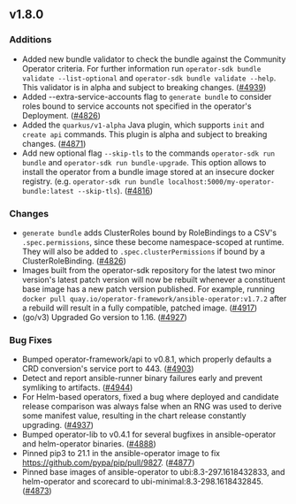## v1.8.0

### Additions

- Added new bundle validator to check the bundle against the Community Operator criteria. For further information run `operator-sdk bundle validate --list-optional` and `operator-sdk bundle validate --help`. This validator is in alpha and subject to breaking changes. ([#4939](https://github.com/graphitehealth/operator-sdk/pull/4939))
- Added --extra-service-accounts flag to `generate bundle` to consider roles bound to service accounts not specified in the operator's Deployment. ([#4826](https://github.com/graphitehealth/operator-sdk/pull/4826))
- Added the `quarkus/v1-alpha` Java plugin, which supports `init` and `create api` commands. This plugin is alpha and subject to breaking changes. ([#4871](https://github.com/graphitehealth/operator-sdk/pull/4871))
- Add new optional flag `--skip-tls` to the commands `operator-sdk run bundle` and `operator-sdk run bundle-upgrade`. This option allows to install the operator from a bundle image stored at an insecure docker registry. (e.g. `operator-sdk run bundle localhost:5000/my-operator-bundle:latest --skip-tls`). ([#4816](https://github.com/graphitehealth/operator-sdk/pull/4816))

### Changes

- `generate bundle` adds ClusterRoles bound by RoleBindings to a CSV's `.spec.permissions`, since these become namespace-scoped at runtime. They will also be added to `.spec.clusterPermissions` if bound by a ClusterRoleBinding. ([#4826](https://github.com/graphitehealth/operator-sdk/pull/4826))
- Images built from the operator-sdk repository for the latest two minor version's latest patch version will now be rebuilt whenever a constituent base image has a new patch version published. For example, running `docker pull quay.io/operator-framework/ansible-operator:v1.7.2` after a rebuild will result in a fully compatible, patched image. ([#4917](https://github.com/graphitehealth/operator-sdk/pull/4917))
- (go/v3) Upgraded Go version to 1.16. ([#4927](https://github.com/graphitehealth/operator-sdk/pull/4927))

### Bug Fixes

- Bumped operator-framework/api to v0.8.1, which properly defaults a CRD conversion's service port to 443. ([#4903](https://github.com/graphitehealth/operator-sdk/pull/4903))
- Detect and report ansible-runner binary failures early and prevent symliking to artifacts. ([#4944](https://github.com/graphitehealth/operator-sdk/pull/4944))
- For Helm-based operators, fixed a bug where deployed and candidate release comparison was always false when an RNG was used to derive some manifest value, resulting in the chart release constantly upgrading. ([#4937](https://github.com/graphitehealth/operator-sdk/pull/4937))
- Bumped operator-lib to v0.4.1 for several bugfixes in ansible-operator and helm-operator binaries. ([#4888](https://github.com/graphitehealth/operator-sdk/pull/4888))
- Pinned pip3 to 21.1 in the ansible-operator image to fix https://github.com/pypa/pip/pull/9827. ([#4877](https://github.com/graphitehealth/operator-sdk/pull/4877))
- Pinned base images of ansible-operator to ubi:8.3-297.1618432833, and helm-operator and scorecard to ubi-minimal:8.3-298.1618432845. ([#4873](https://github.com/graphitehealth/operator-sdk/pull/4873))
